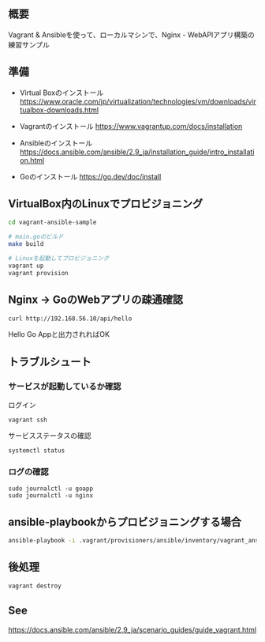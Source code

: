 ## 概要

Vagrant & Ansibleを使って、ローカルマシンで、Nginx - WebAPIアプリ構築の練習サンプル

## 準備
* Virtual Boxのインストール
https://www.oracle.com/jp/virtualization/technologies/vm/downloads/virtualbox-downloads.html

* Vagrantのインストール
https://www.vagrantup.com/docs/installation

* Ansibleのインストール
https://docs.ansible.com/ansible/2.9_ja/installation_guide/intro_installation.html

* Goのインストール
https://go.dev/doc/install

## VirtualBox内のLinuxでプロビジョニング

```bash
cd vagrant-ansible-sample

# main.goのビルド
make build

# Linuxを起動してプロビジョニング
vagrant up
vagrant provision
```

## Nginx -> GoのWebアプリの疎通確認

```bash
curl http://192.168.56.10/api/hello
```
Hello Go Appと出力されればOK

## トラブルシュート

### サービスが起動しているか確認

ログイン
```
vagrant ssh
```
サービスステータスの確認
```
systemctl status
```

### ログの確認
```
sudo journalctl -u goapp
sudo journalctl -u nginx
```
## ansible-playbookからプロビジョニングする場合

```bash
ansible-playbook -i .vagrant/provisioners/ansible/inventory/vagrant_ansible_inventory provisioning/playbook.yml
```

## 後処理

```bash
vagrant destroy
```

## See
https://docs.ansible.com/ansible/2.9_ja/scenario_guides/guide_vagrant.html
